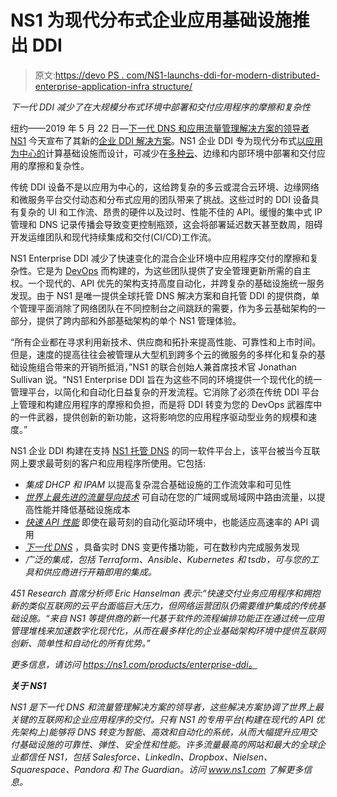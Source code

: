 # NS1 为现代分布式企业应用基础设施推出 DDI

> 原文:[https://devo PS . com/NS1-launchs-ddi-for-modern-distributed-enterprise-application-infra structure/](https://devops.com/ns1-launches-ddi-for-modern-distributed-enterprise-application-infrastructure/)

*下一代 DDI 减少了在大规模分布式环境中部署和交付应用程序的摩擦和复杂性*

纽约——2019 年 5 月 22 日—[下一代 DNS 和应用流量管理解决方案的领导者 NS1](https://ns1.com/) 今天宣布了其新的[企业 DDI 解决方案](https://ns1.com/products/enterprise-ddi)。NS1 企业 DDI 专为现代分布式[以应用为中心的](https://ns1.com/application-performance)计算基础设施而设计，可减少在[多种云](https://ns1.com/multi-cloud)、边缘和内部环境中部署和交付应用的摩擦和复杂性。

传统 DDI 设备不是以应用为中心的，这给跨复杂的多云或混合云环境、边缘网络和微服务平台交付动态和分布式应用的团队带来了挑战。这些过时的 DDI 设备具有复杂的 UI 和工作流、昂贵的硬件以及过时、性能不佳的 API。缓慢的集中式 IP 管理和 DNS 记录传播会导致变更控制瓶颈，这会将部署延迟数天甚至数周，阻碍开发运维团队和现代持续集成和交付(CI/CD)工作流。

NS1 Enterprise DDI 减少了快速变化的混合企业环境中应用程序交付的摩擦和复杂性。它是为 [DevOps](https://ns1.com/devops-and-automation) 而构建的，为这些团队提供了安全管理更新所需的自主权。一个现代的、API 优先的架构支持高度自动化，并跨复杂的基础设施统一服务发现。由于 NS1 是唯一提供全球托管 DNS 解决方案和自托管 DDI 的提供商，单个管理平面消除了网络团队在不同控制台之间跳跃的需要，作为多云基础架构的一部分，提供了跨内部和外部基础架构的单个 NS1 管理体验。

“所有企业都在寻求利用新技术、供应商和拓扑来提高性能、可靠性和上市时间。但是，速度的提高往往会被管理从大型机到跨多个云的微服务的多样化和复杂的基础设施组合带来的开销所抵消，”NS1 的联合创始人兼首席技术官 Jonathan Sullivan 说。“NS1 Enterprise DDI 旨在为这些不同的环境提供一个现代化的统一管理平台，以简化和自动化日益复杂的开发流程。它消除了必须在传统 DDI 平台上管理和构建应用程序的摩擦和负担，而是将 DDI 转变为您的 DevOps 武器库中的一件武器，提供创新的新功能，这将影响您的应用程序驱动型业务的规模和速度。”

NS1 企业 DDI 构建在支持 [NS1 托管 DNS](https://ns1.com/products/managed-dns) 的同一软件平台上，该平台被当今互联网上要求最苛刻的客户和应用程序所使用。它包括:

*   *集成 DHCP 和 IPAM* 以提高复杂混合基础设施的工作流效率和可见性
*   [*世界上最先进的流量导向技术*](https://ns1.com/products/pulsar) 可自动在您的广域网或局域网中路由流量，以提高性能并降低基础设施成本
*   [*快速 API 性能*](https://ns1.com/technology-platform) 即使在最苛刻的自动化驱动环境中，也能适应高速率的 API 调用
*   [*下一代 DNS*](https://ns1.com/products/managed-dns) ，具备实时 DNS 变更传播功能，可在数秒内完成服务发现
*   [](https://ns1.com/support/integrations)**广泛的集成，包括 Terraform、Ansible、Kubernetes 和 tsdb*，可与您的工具和供应商进行开箱即用的集成。*

*451 Research 首席分析师 Eric Hanselman 表示:“快速交付业务应用程序和拥抱新的类似互联网的云平台面临巨大压力，但网络运营团队仍需要维护集成的传统基础设施。“来自 NS1 等提供商的新一代基于软件的流程编排功能正在通过统一应用管理堆栈来加速数字化现代化，从而在最多样化的企业基础架构环境中提供互联网创新、简单性和自动化的所有优势。”*

*更多信息，请访问 https://ns1.com/products/enterprise-ddi。*

***关于 NS1***

*NS1 是下一代 DNS 和流量管理解决方案的领导者，这些解决方案协调了世界上最关键的互联网和企业应用程序的交付。只有 NS1 的专用平台(构建在现代的 API 优先架构上)能够将 DNS 转变为智能、高效和自动化的系统，从而大幅提升应用交付基础设施的可靠性、弹性、安全性和性能。许多流量最高的网站和最大的全球企业都信任 NS1，包括 Salesforce、LinkedIn、Dropbox、Nielsen、Squarespace、Pandora 和 The Guardian。访问 www.ns1.com 了解更多信息。*